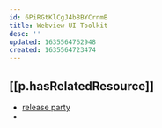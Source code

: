 ```yaml
---
id: 6PiRGtKlCgJ4b8BYCrnmB
title: Webview UI Toolkit
desc: ''
updated: 1635564762948
created: 1635564723474
---
```


## [[p.hasRelatedResource]]

- [release party](https://www.youtube.com/watch?v=G4jjCN8uQAg&t=858s)
- 
